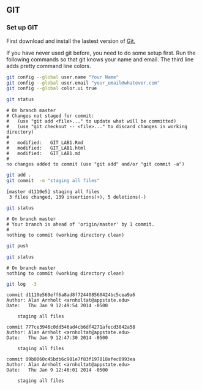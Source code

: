 ## GIT
### Set up GIT

First download and install the lastest version of [Git.](http://git-scm.com/downloads)






If you have never used git before, you need to do some setup first.  Run the following commands so that git knows your name and email.  The third line adds pretty command line colors. 


```bash
git config --global user.name "Your Name"
git config --global user.email "your_email@whatever.com"
git config --global color.ui true
```



```bash
git status
```

```
# On branch master
# Changes not staged for commit:
#   (use "git add <file>..." to update what will be committed)
#   (use "git checkout -- <file>..." to discard changes in working directory)
#
#	modified:   GIT_LAB1.Rmd
#	modified:   GIT_LAB1.html
#	modified:   GIT_LAB1.md
#
no changes added to commit (use "git add" and/or "git commit -a")
```



```bash
git add .
git commit  -m "staging all files"
```

```
[master d1110e5] staging all files
 3 files changed, 139 insertions(+), 5 deletions(-)
```



```bash
git status
```

```
# On branch master
# Your branch is ahead of 'origin/master' by 1 commit.
#
nothing to commit (working directory clean)
```



```bash
git push
```



```bash
git status
```

```
# On branch master
nothing to commit (working directory clean)
```



```bash
git log  -3
```

```
commit d1110e569eff6a8ad8f724408560424bc5cea9a6
Author: Alan Arnholt <arnholtat@appstate.edu>
Date:   Thu Jan 9 12:49:54 2014 -0500

    staging all files

commit 777ce3946c0dd546ad4cb6df4271afecd3042a58
Author: Alan Arnholt <arnholtat@appstate.edu>
Date:   Thu Jan 9 12:47:30 2014 -0500

    staging all files

commit 09b0060c45bdb6c901e7f83f197818afec0993ea
Author: Alan Arnholt <arnholtat@appstate.edu>
Date:   Thu Jan 9 12:46:01 2014 -0500

    staging all files
```


